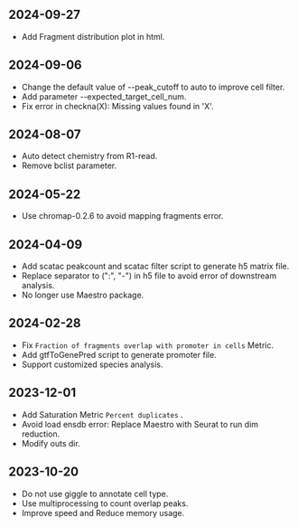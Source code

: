 ## 2024-09-27
 - Add Fragment distribution plot in html.

## 2024-09-06
 - Change the default value of --peak_cutoff to auto to improve cell filter.
 - Add parameter --expected_target_cell_num.
 - Fix error in checkna(X): Missing values found in 'X'.

## 2024-08-07
 - Auto detect chemistry from R1-read.
 - Remove bclist parameter.

## 2024-05-22
 - Use chromap-0.2.6 to avoid mapping fragments error.

## 2024-04-09
 - Add scatac peakcount and scatac filter script to generate h5 matrix file.
 - Replace separator to (":", "-") in h5 file to avoid error of downstream analysis.
 - No longer use Maestro package.

## 2024-02-28
 - Fix `Fraction of fragments overlap with promoter in cells` Metric.
 - Add gtfToGenePred script to generate promoter file.
 - Support customized species analysis.

 ## 2023-12-01
 - Add Saturation Metric `Percent duplicates` .
 - Avoid load ensdb error: Replace Maestro with Seurat to run dim reduction.
 - Modify outs dir.
 
 ## 2023-10-20
 - Do not use giggle to annotate cell type.
 - Use multiprocessing to count overlap peaks.
 - Improve speed and Reduce memory usage.
